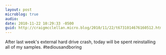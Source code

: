 ```yaml
---
layout: post
microblog: true
audio: 
date: 2010-11-22 10:29:33 -0500
guid: http://craigmcclellan.micro.blog/2010/11/22/t6731014676160512.html
---
```

After last week's external hard drive crash, today will be spent reinstalling all of my samples. #tediousandboring
